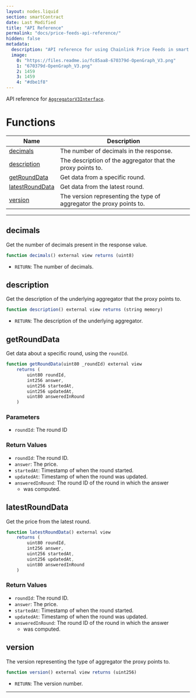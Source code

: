 ```yaml
---
layout: nodes.liquid
section: smartContract
date: Last Modified
title: "API Reference"
permalink: "docs/price-feeds-api-reference/"
hidden: false
metadata: 
  description: "API reference for using Chainlink Price Feeds in smart contracts."
  image: 
    0: "https://files.readme.io/fc85aa8-670379d-OpenGraph_V3.png"
    1: "670379d-OpenGraph_V3.png"
    2: 1459
    3: 1459
    4: "#dbe1f8"
---
```

API reference for <a href="https://github.com/smartcontractkit/chainlink/blob/develop/evm-contracts/src/v0.6/interfaces/AggregatorV3Interface.sol" target="_blank">`AggregatorV3Interface`</a>.

# Functions

|Name|Description|
|---|---|
|[decimals](#decimals)|The number of decimals in the response.|
|[description](#description)|The description of the aggregator that the proxy points to.|
|[getRoundData](#getrounddata)|Get data from a specific round.|
|[latestRoundData](#latestrounddata)|Get data from the latest round.|
|[version](#version)|The version representing the type of aggregator the proxy points to.|

___

## decimals

Get the number of decimals present in the response value.

```javascript Solidity
function decimals() external view returns (uint8)
```

* `RETURN`: The number of decimals.

## description

Get the description of the underlying aggregator that the proxy points to.

```javascript Solidity
function description() external view returns (string memory)
```

* `RETURN`: The description of the underlying aggregator.

## getRoundData

Get data about a specific round, using the `roundId`.

```javascript Solidity
function getRoundData(uint80 _roundId) external view 
    returns (
        uint80 roundId, 
        int256 answer, 
        uint256 startedAt, 
        uint256 updatedAt, 
        uint80 answeredInRound
    )
```

### Parameters

* `roundId`: The round ID

### Return Values

* `roundId`: The round ID.
* `answer`: The price.
* `startedAt`: Timestamp of when the round started.
* `updatedAt`: Timestamp of when the round was updated.
* `answeredInRound`: The round ID of the round in which the answer
   * was computed.

## latestRoundData

Get the price from the latest round.

```javascript Solidity
function latestRoundData() external view 
    returns (
        uint80 roundId, 
        int256 answer, 
        uint256 startedAt, 
        uint256 updatedAt, 
        uint80 answeredInRound
    )
```

### Return Values

* `roundId`: The round ID.
* `answer`: The price.
* `startedAt`: Timestamp of when the round started.
* `updatedAt`: Timestamp of when the round was updated.
* `answeredInRound`: The round ID of the round in which the answer
   * was computed.

## version

The version representing the type of aggregator the proxy points to.

```javascript Solidity
function version() external view returns (uint256)
```

* `RETURN`: The version number.

___